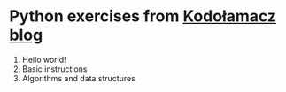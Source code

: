 # Python exercises from [Kodołamacz blog](https://kodolamacz.pl/blog/ "Kodołamacz blog page")

1. Hello world!
2. Basic instructions
3. Algorithms and data structures